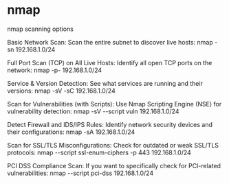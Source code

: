 # nmap

nmap scanning options 


Basic Network Scan:
Scan the entire subnet to discover live hosts:
nmap -sn 192.168.1.0/24


Full Port Scan (TCP) on All Live Hosts:
Identify all open TCP ports on the network:
nmap -p- 192.168.1.0/24


Service & Version Detection:
See what services are running and their versions:
nmap -sV -sC 192.168.1.0/24


Scan for Vulnerabilities (with Scripts):
Use Nmap Scripting Engine (NSE) for vulnerability detection:
nmap -sV --script vuln 192.168.1.0/24


Detect Firewall and IDS/IPS Rules:
Identify network security devices and their configurations:
nmap -sA 192.168.1.0/24


Scan for SSL/TLS Misconfigurations:
Check for outdated or weak SSL/TLS protocols:
nmap --script ssl-enum-ciphers -p 443 192.168.1.0/24


PCI DSS Compliance Scan:
If you want to specifically check for PCI-related vulnerabilities:
nmap --script pci-dss 192.168.1.0/24
